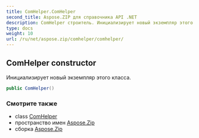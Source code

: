 ```yaml
---
title: ComHelper.ComHelper
second_title: Aspose.ZIP для справочника API .NET
description: ComHelper строитель. Инициализирует новый экземпляр этого класса.
type: docs
weight: 10
url: /ru/net/aspose.zip/comhelper/comhelper/
---
```

## ComHelper constructor

Инициализирует новый экземпляр этого класса.

```csharp
public ComHelper()
```

### Смотрите также

* class [ComHelper](../)
* пространство имен [Aspose.Zip](../../comhelper/)
* сборка [Aspose.Zip](../../../)


